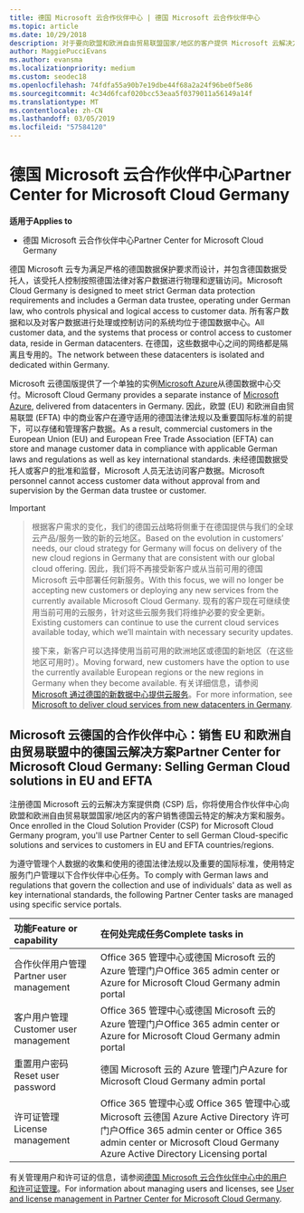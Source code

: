```yaml
---
title: 德国 Microsoft 云合作伙伴中心 | 德国 Microsoft 云合作伙伴中心
ms.topic: article
ms.date: 10/29/2018
description: 对于要向欧盟和欧洲自由贸易联盟国家/地区的客户提供 Microsoft 云解决方案的 Microsoft 合作伙伴来说，德国 Microsoft 云合作伙伴中心是其业务门户。
author: MaggiePucciEvans
ms.author: evansma
ms.localizationpriority: medium
ms.custom: seodec18
ms.openlocfilehash: 74fdfa55a90b7e19dbe44f68a2a24f96be0f5e86
ms.sourcegitcommit: 4c34d6fcaf020bcc53eaa5f0379011a56149a14f
ms.translationtype: MT
ms.contentlocale: zh-CN
ms.lasthandoff: 03/05/2019
ms.locfileid: "57584120"
---
```

# <a name="partner-center-for-microsoft-cloud-germany"></a><span data-ttu-id="ae932-103">德国 Microsoft 云合作伙伴中心</span><span class="sxs-lookup"><span data-stu-id="ae932-103">Partner Center for Microsoft Cloud Germany</span></span>

<span data-ttu-id="ae932-104">**适用于**</span><span class="sxs-lookup"><span data-stu-id="ae932-104">**Applies to**</span></span>

-  <span data-ttu-id="ae932-105">德国 Microsoft 云合作伙伴中心</span><span class="sxs-lookup"><span data-stu-id="ae932-105">Partner Center for Microsoft Cloud Germany</span></span>

<span data-ttu-id="ae932-106">德国 Microsoft 云专为满足严格的德国数据保护要求而设计，并包含德国数据受托人，该受托人控制按照德国法律对客户数据进行物理和逻辑访问。</span><span class="sxs-lookup"><span data-stu-id="ae932-106">Microsoft Cloud Germany is designed to meet strict German data protection requirements and includes a German data trustee, operating under German law, who controls physical and logical access to customer data.</span></span> <span data-ttu-id="ae932-107">所有客户数据和以及对客户数据进行处理或控制访问的系统均位于德国数据中心。</span><span class="sxs-lookup"><span data-stu-id="ae932-107">All customer data, and the systems that process or control access to customer data, reside in German datacenters.</span></span> <span data-ttu-id="ae932-108">在德国，这些数据中心之间的网络都是隔离且专用的。</span><span class="sxs-lookup"><span data-stu-id="ae932-108">The network between these datacenters is isolated and dedicated within Germany.</span></span>

<span data-ttu-id="ae932-109">Microsoft 云德国版提供了一个单独的实例[Microsoft Azure](https://go.microsoft.com/fwlink/?linkid=847992)从德国数据中心交付。</span><span class="sxs-lookup"><span data-stu-id="ae932-109">Microsoft Cloud Germany provides a separate instance of [Microsoft Azure](https://go.microsoft.com/fwlink/?linkid=847992), delivered from datacenters in Germany.</span></span> <span data-ttu-id="ae932-110">因此，欧盟 (EU) 和欧洲自由贸易联盟 (EFTA) 中的商业客户在遵守适用的德国法律法规以及重要国际标准的前提下，可以存储和管理客户数据。</span><span class="sxs-lookup"><span data-stu-id="ae932-110">As a result, commercial customers in the European Union (EU) and European Free Trade Association (EFTA) can store and manage customer data in compliance with applicable German laws and regulations as well as key international standards.</span></span> <span data-ttu-id="ae932-111">未经德国数据受托人或客户的批准和监督，Microsoft 人员无法访问客户数据。</span><span class="sxs-lookup"><span data-stu-id="ae932-111">Microsoft personnel cannot access customer data without approval from and supervision by the German data trustee or customer.</span></span>

> [!IMPORTANT]

> <span data-ttu-id="ae932-112">根据客户需求的变化，我们的德国云战略将侧重于在德国提供与我们的全球云产品/服务一致的新的云地区。</span><span class="sxs-lookup"><span data-stu-id="ae932-112">Based on the evolution in customers’ needs, our cloud strategy for Germany will focus on delivery of the new cloud regions in Germany that are consistent with our global cloud offering.</span></span> <span data-ttu-id="ae932-113">因此，我们将不再接受新客户或从当前可用的德国 Microsoft 云中部署任何新服务。</span><span class="sxs-lookup"><span data-stu-id="ae932-113">With this focus, we will no longer be accepting new customers or deploying any new services from the currently available Microsoft Cloud Germany.</span></span> <span data-ttu-id="ae932-114">现有的客户现在可继续使用当前可用的云服务，针对这些云服务我们将维护必要的安全更新。</span><span class="sxs-lookup"><span data-stu-id="ae932-114">Existing customers can continue to use the current cloud services available today, which we’ll maintain with necessary security updates.</span></span> 
> 
> <span data-ttu-id="ae932-115">接下来，新客户可以选择使用当前可用的欧洲地区或德国的新地区（在这些地区可用时）。</span><span class="sxs-lookup"><span data-stu-id="ae932-115">Moving forward, new customers have the option to use the currently available European regions or the new regions in Germany when they become available.</span></span> <span data-ttu-id="ae932-116">有关详细信息，请参阅 [Microsoft 通过德国的新数据中心提供云服务](https://news.microsoft.com/europe/2018/08/31/microsoft-to-deliver-cloud-services-from-new-datacentres-in-germany-in-2019-to-meet-evolving-customer-needs/)。</span><span class="sxs-lookup"><span data-stu-id="ae932-116">For more information, see [Microsoft to deliver cloud services from new datacenters in Germany](https://news.microsoft.com/europe/2018/08/31/microsoft-to-deliver-cloud-services-from-new-datacentres-in-germany-in-2019-to-meet-evolving-customer-needs/).</span></span> 


## <a name="partner-center-for-microsoft-cloud-germany-selling-german-cloud-solutions-in-eu-and-efta"></a><span data-ttu-id="ae932-117">Microsoft 云德国的合作伙伴中心：销售 EU 和欧洲自由贸易联盟中的德国云解决方案</span><span class="sxs-lookup"><span data-stu-id="ae932-117">Partner Center for Microsoft Cloud Germany: Selling German Cloud solutions in EU and EFTA</span></span>

<span data-ttu-id="ae932-118">注册德国 Microsoft 云的云解决方案提供商 (CSP) 后，你将使用合作伙伴中心向欧盟和欧洲自由贸易联盟国家/地区内的客户销售德国云特定的解决方案和服务。</span><span class="sxs-lookup"><span data-stu-id="ae932-118">Once enrolled in the Cloud Solution Provider (CSP) for Microsoft Cloud Germany program, you'll use Partner Center to sell German Cloud-specific solutions and services to customers in EU and EFTA countries/regions.</span></span> 

<span data-ttu-id="ae932-119">为遵守管理个人数据的收集和使用的德国法律法规以及重要的国际标准，使用特定服务门户管理以下合作伙伴中心任务。</span><span class="sxs-lookup"><span data-stu-id="ae932-119">To comply with German laws and regulations that govern the collection and use of individuals' data as well as key international standards, the following Partner Center tasks are managed using specific service portals.</span></span> 

<span data-ttu-id="ae932-120">功能</span><span class="sxs-lookup"><span data-stu-id="ae932-120">Feature or capability</span></span> | <span data-ttu-id="ae932-121">在何处完成任务</span><span class="sxs-lookup"><span data-stu-id="ae932-121">Complete tasks in</span></span>
:--- | :---
<span data-ttu-id="ae932-122">合作伙伴用户管理</span><span class="sxs-lookup"><span data-stu-id="ae932-122">Partner user management</span></span> | <span data-ttu-id="ae932-123">Office 365 管理中心或德国 Microsoft 云的 Azure 管理门户</span><span class="sxs-lookup"><span data-stu-id="ae932-123">Office 365 admin center or Azure for Microsoft Cloud Germany admin portal</span></span>
<span data-ttu-id="ae932-124">客户用户管理</span><span class="sxs-lookup"><span data-stu-id="ae932-124">Customer user management</span></span> | <span data-ttu-id="ae932-125">Office 365 管理中心或德国 Microsoft 云的 Azure 管理门户</span><span class="sxs-lookup"><span data-stu-id="ae932-125">Office 365 admin center or Azure for Microsoft Cloud Germany admin portal</span></span>
<span data-ttu-id="ae932-126">重置用户密码</span><span class="sxs-lookup"><span data-stu-id="ae932-126">Reset user password</span></span> | <span data-ttu-id="ae932-127">德国 Microsoft 云的 Azure 管理门户</span><span class="sxs-lookup"><span data-stu-id="ae932-127">Azure for Microsoft Cloud Germany admin portal</span></span>
<span data-ttu-id="ae932-128">许可证管理</span><span class="sxs-lookup"><span data-stu-id="ae932-128">License management</span></span> | <span data-ttu-id="ae932-129">Office 365 管理中心或 Office 365 管理中心或 Microsoft 云德国 Azure Active Directory 许可门户</span><span class="sxs-lookup"><span data-stu-id="ae932-129">Office 365 admin center or Office 365 admin center or Microsoft Cloud Germany Azure Active Directory Licensing portal</span></span>


<span data-ttu-id="ae932-130">有关管理用户和许可证的信息，请参阅[德国 Microsoft 云合作伙伴中心中的用户和许可证管理](user-management-in-partner-center-for-microsoft-cloud-germany.md)。</span><span class="sxs-lookup"><span data-stu-id="ae932-130">For information about managing users and licenses, see [User and license management in Partner Center for Microsoft Cloud Germany](user-management-in-partner-center-for-microsoft-cloud-germany.md).</span></span>


